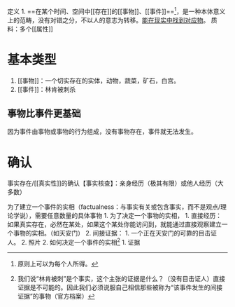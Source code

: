 定义
	1. ==在某个时间、空间中[[存在]]的[[事物]]、[[事件]]==[^2]，是一种本体意义上的范畴，没有对错之分，不以人的意志为转移。<u>能在现实中找到对应物</u>。
质料：多个[[属性]] 
# 基本类型
1. [[事物]]：一个切实存在的实体，动物，蔬菜，矿石，白宫。
2. [[事件]]：林肯被刺杀

## 事物比事件更基础
因为事件由事物或事物的行为组成，没有事物存在，事件就无法发生。
# 确认
事实存在/[[真实性]]的确认【事实核查】：亲身经历（极其有限）或他人经历（大多数）

为了建立一个事件的实相（factualness：与事实有关或包含事实，而不是观点/理论学说），需要任意数量的具体事物
	1. 为了决定一个事物的实相，
		1. 直接经历：如果真实存在，必然在某处，如果这个某处你能访问到，就能通过直接观察建立一个事物的实相。（如天安门）
		2. 间接证据：
			1. 一个正在天安门的可靠的目击证人。
			2. 照片
	2. 如何决定一个事件的实相[^1]
		1. 证据

[^1]: 我们说“林肯被刺”是个事实，这个主张的证据是什么？（没有目击证人）直接证据是不可能的。因此我们必须说服自己相信那些被称为“该事件发生的间接证据”的事物（官方档案）
[^2]: 原则上可以为每个人所得。